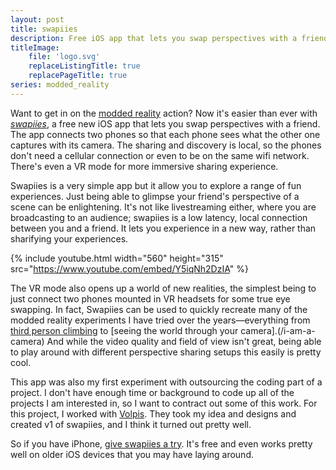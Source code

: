 ```yaml
---
layout: post
title: swapiies
description: Free iOS app that lets you swap perspectives with a friend
titleImage:
    file: 'logo.svg'
    replaceListingTitle: true
    replacePageTitle: true
series: modded_reality
---
```


Want to get in on the [modded reality](/series/modded_reality/) action? Now it's easier than ever with [*swapiies*][app], a free new iOS app that lets you swap perspectives with a friend. The app connects two phones so that each phone sees what the other one captures with its camera. The sharing and discovery is local, so the phones don't need a cellular connection or even to be on the same wifi network. There's even a VR mode for more immersive sharing experience. 

Swapiies is a very simple app but it allow you to explore a range of fun experiences. Just being able to glimpse your friend's perspective of a scene can be enlightening. It's not like livestreaming either, where you are broadcasting to an audience; swapiies is a low latency, local connection between you and a friend. It lets you experience in a new way, rather than sharifying your experiences.

{% include youtube.html width="560" height="315" src="https://www.youtube.com/embed/Y5iqNh2DzIA" %}

The VR mode also opens up a world of new realities, the simplest being to just connect two phones mounted in VR headsets for some true eye swapping. In fact, Swapiies can be used to quickly recreate many of the modded reality experiments I have tried over the years—everything from [third person climbing](/third-person-ascent) to [seeing the world through your camera].(/i-am-a-camera) And while the video quality and field of view isn't great, being able to play around with different perspective sharing setups this easily is pretty cool. 

This app was also my first experiment with outsourcing the coding part of a project. I don't have enough time or background to code up all of the projects I am interested in, so I want to contract out some of this work. For this project, I worked with [Volpis](http://volpis.com). They took my idea and designs and created v1 of swapiies, and I think it turned out pretty well.

So if you have iPhone, [give swapiies a try][app]. It's free and even works pretty well on older iOS devices that you may have laying around.

[app]: https://itunes.apple.com/us/app/swapiies/id1417731732
